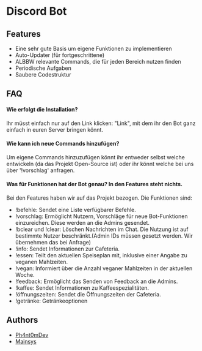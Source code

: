 
# Discord Bot




## Features

- Eine sehr gute Basis um eigene Funktionen zu implementieren
- Auto-Updater (für fortgeschrittene)
- ALBBW relevante Commands, die für jeden Bereich nutzen finden
- Periodische Aufgaben
- Saubere Codestruktur
## FAQ

#### Wie erfolgt die Installation?

Ihr müsst einfach nur auf den Link klicken: "Link", mit dem ihr den Bot ganz einfach in euren Server bringen könnt.

#### Wie kann ich neue Commands hinzufügen?

Um eigene Commands hinzuzufügen könnt ihr entweder selbst welche entwickeln (da das Projekt Open-Source ist) oder ihr könnt welche bei uns über '!vorschlag' anfragen.


#### Was für Funktionen hat der Bot genau? In den Features steht nichts.

Bei den Features haben wir auf das Projekt bezogen. Die Funktionen sind: 
- !befehle: Sendet eine Liste verfügbarer Befehle.
- !vorschlag: Ermöglicht Nutzern, Vorschläge für neue Bot-Funktionen einzureichen. Diese werden an die Admins gesendet.
- !bclear und !clear: Löschen Nachrichten im Chat. Die Nutzung ist auf bestimmte Nutzer beschränkt.(Admin IDs müssen gesetzt werden. Wir übernehmen das bei Anfrage)
- !info: Sendet Informationen zur Cafeteria.
- !essen: Teilt den aktuellen Speiseplan mit, inklusive einer Angabe zu veganen Mahlzeiten.
- !vegan: Informiert über die Anzahl veganer Mahlzeiten in der aktuellen Woche.
- !feedback: Ermöglicht das Senden von Feedback an die Admins.
- !kaffee: Sendet Informationen zu Kaffeespezialitäten.
- !öffnungszeiten: Sendet die Öffnungszeiten der Cafeteria.
- !getränke: Getränkeoptionen


## Authors

- [Ph4nt0mDev](https://www.github.com/Ph4nt0mDev)
- [Mainsys](https://github.com/mainsys-git/)

